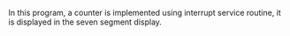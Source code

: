 In this program, a counter is implemented using interrupt service routine, it is displayed in the seven segment display.
